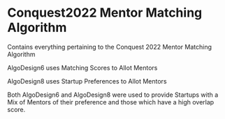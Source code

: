 # Conquest2022 Mentor Matching Algorithm
Contains everything pertaining to the Conquest 2022 Mentor Matching Algorithm

AlgoDesign6 uses Matching Scores to Allot Mentors

AlgoDesign8 uses Startup Preferences to Allot Mentors

Both AlgoDesign6 and AlgoDesign8 were used to provide Startups with a Mix of Mentors of their preference and those which have a high overlap score.
